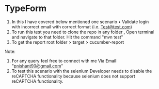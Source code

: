 # TypeForm

1. In this I have covered below mentioned one scenario 
    • Validate login with incorrect email with correct format (i.e. Test@test.com)
2. To run this test you need to clone the repo in any folder , Open terminal and navigate to that folder. Hit the command "mvn test"
3. To get the report root folder > target > cucumber-report 

Note: 

1. For any query feel free to connect with me Via Email "pnishant90@gmail.com"
2. To test this scenario with the selenium Developer needs to disable the reCAPTCHA functionality because selenium does not support reCAPTCHA functionality.


